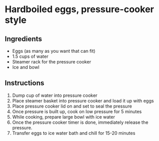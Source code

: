 # Hardboiled eggs, pressure-cooker style

## Ingredients
* Eggs (as many as you want that can fit)
* 1.5 cups of water
* Steamer rack for the pressure cooker
* Ice and bowl

## Instructions
1. Dump cup of water into pressure cooker
2. Place steamer basket into pressure cooker and load it up with eggs 
3. Place pressure cooker lid on and set to seal the pressure
4. Once pressure is built up, cook on low pressure for 5 minutes
5. While cooking, prepare large bowl with ice water
6. Once the pressure cooker timer is done, immediately release the pressure.
7. Transfer eggs to ice water bath and chill for 15-20 minutes

